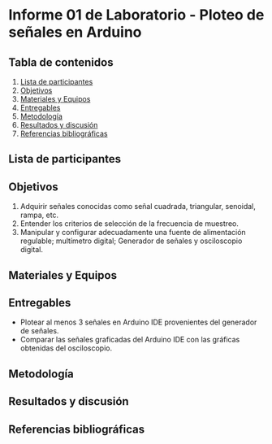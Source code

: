 # Informe 01 de Laboratorio - Ploteo de señales en Arduino
## Tabla de contenidos
1. [Lista de participantes](#lista)
2. [Objetivos](#objetivos)
3. [Materiales y Equipos](#materiales)
4. [Entregables](#entregables)
5. [Metodología](#metodologia)
7. [Resultados y discusión](#resultados)
8. [Referencias bibliográficas](#referencias)

<a name="lista"></a>
## Lista de participantes

<a name="objetivos"></a>
## Objetivos
1. Adquirir señales conocidas como señal cuadrada, triangular, senoidal, rampa, etc.
2. Entender los criterios de selección de la frecuencia de muestreo.
3. Manipular y configurar adecuadamente una fuente de alimentación regulable; multímetro digital; Generador de señales y osciloscopio digital.
   
<a name="materiales"></a>
## Materiales y Equipos

<a name="entregables"></a>
## Entregables
- Plotear al menos 3 señales en Arduino IDE provenientes del generador de señales.
- Comparar las señales graficadas del Arduino IDE con las gráficas obtenidas del osciloscopio.

<a name="metodologia"></a>
## Metodología

<a name="resultados"></a>
## Resultados y discusión

<a name="referencias"></a>
## Referencias bibliográficas
